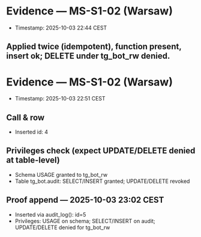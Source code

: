 # Evidence — MS-S1-02 (Warsaw)
- Timestamp: 2025-10-03 22:44 CEST
## Applied twice (idempotent), function present, insert ok; DELETE under tg_bot_rw denied.
# Evidence — MS-S1-02 (Warsaw)
- Timestamp: 2025-10-03 22:51 CEST
## Call & row
- Inserted id: 4

## Privileges check (expect UPDATE/DELETE denied at table-level)
- Schema USAGE granted to tg_bot_rw
- Table tg_bot.audit: SELECT/INSERT granted; UPDATE/DELETE revoked

## Proof append — 2025-10-03 23:02 CEST
- Inserted via audit_log(): id=5
- Privileges: USAGE on schema; SELECT/INSERT on audit; UPDATE/DELETE denied for tg_bot_rw
